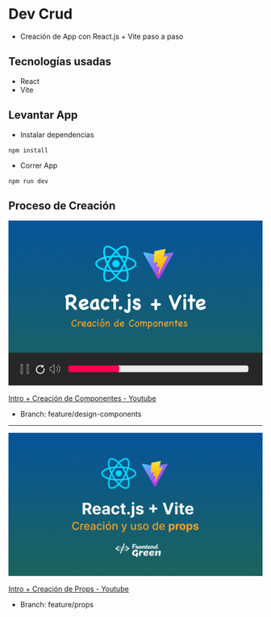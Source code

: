 # Dev Crud

- Creación de App con React.js + Vite paso a paso

## Tecnologías usadas

- React
- Vite

## Levantar App

- Instalar dependencias

```
npm install
```

- Correr App

```
npm run dev
```

## Proceso de Creación

![Parte 01 - Creación de Componentes - YT](/parte-01.png)

[Intro + Creación de Componentes - Youtube](https://youtu.be/gK8Pw4RNCms)

- Branch: feature/design-components

---

![Parte 02 - Creación y Uso de Props - YT](/parte-02.png)

[Intro + Creación de Props - Youtube](https://youtu.be/_BRaGfX3n1E)

- Branch: feature/props

